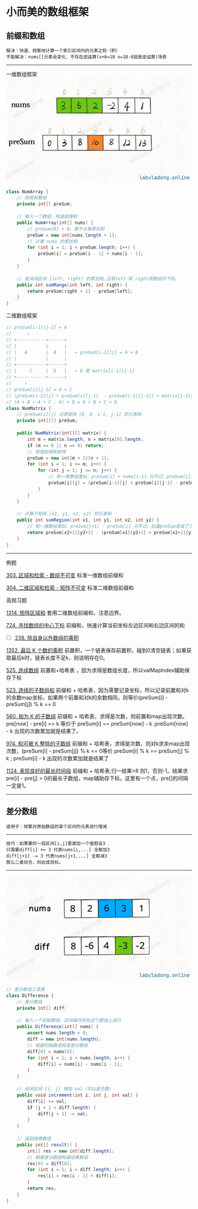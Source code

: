 # 小而美的数组框架
## 前缀和数组
    解决：快速、频繁地计算一个索引区间内的元素之和（积）
    不能解决：nums[]元素会变化、不存在逆运算(x+6=10 x=10-6就是逆运算)场景

---

一维数组框架
![img.png](img.png)
```java
class NumArray {
    // 前缀和数组
    private int[] preSum;

    // 输入一个数组，构造前缀和
    public NumArray(int[] nums) {
        // preSum[0] = 0，便于计算累加和
        preSum = new int[nums.length + 1];
        // 计算 nums 的累加和
        for (int i = 1; i < preSum.length; i++) {
            preSum[i] = preSum[i - 1] + nums[i - 1];
        }
    }

    // 查询闭区间 [left, right] 的累加和,注意left 和 right原数组的下标。
    public int sumRange(int left, int right) {
        return preSum[right + 1] - preSum[left];
    }
}
```
二维数组框架
```java
// preSum[i-1][j-1] = A
//      ↓
// +-----------+------+
// |           |      |
// |   A       |  B   |   ← preSum[i-1][j] = A + B
// |           |      |
// +-----------+------+
// |     C     |  D   |   ← D 是 matrix[i-1][j-1]
// +-----------+------+
//     ↑
// preSum[i][j-1] = A + C
// (preSum[i-1][j] + preSum[i][j-1]  - preSum[i-1][j-1]) + matrix[i-1][j-1]
// (A + B + A + C - A) + D = A + B + C + D
class NumMatrix {
    // preSum[i][j] 记录矩阵 [0, 0, i-1, j-1] 的元素和
    private int[][] preSum;

    public NumMatrix(int[][] matrix) {
        int m = matrix.length, n = matrix[0].length;
        if (m == 0 || n == 0) return;
        // 构造前缀和矩阵
        preSum = new int[m + 1][n + 1];
        for (int i = 1; i <= m; i++) {
            for (int j = 1; j <= n; j++) {
                // 和一维数组类似，preSum[i] + nums[i-1] 只不过，preSum[i]变成了三个矩阵计算得出。
                preSum[i][j] = (preSum[i-1][j] + preSum[i][j-1] - preSum[i-1][j-1]) + matrix[i - 1][j - 1] ;
            }
        }
    }

    // 计算子矩阵 [x1, y1, x2, y2] 的元素和
    public int sumRegion(int x1, int y1, int x2, int y2) {
        // 和一维数组类似，preSum[j+1] - preSum[i] 只不过，后面preSum变成了三个矩阵计算得出。
        return preSum[x2+1][y2+1] - (preSum[x1][y2+1] + preSum[x2+1][y1] - preSum[x1][y1]);
    }
}
```

---
例题

[303. 区域和检索 - 数组不可变](https://leetcode.cn/problems/range-sum-query-immutable/description/) 标准一维数组前缀和

[304. 二维区域和检索 - 矩阵不可变](https://leetcode.cn/problems/range-sum-query-2d-immutable/description/) 标准二维数组前缀和

高频习题

[1314. 矩阵区域和](https://leetcode.cn/problems/matrix-block-sum/description/) 套用二维数组前缀和，注意边界。

[724. 寻找数组的中心下标](https://leetcode.cn/problems/find-pivot-index/description/) 前缀和，快速计算当前坐标左边区间和右边区间的和


- [ ] [238. 除自身以外数组的乘积](https://leetcode.cn/problems/product-of-array-except-self/description/)

[1352. 最后 K 个数的乘积](https://leetcode.cn/problems/product-of-the-last-k-numbers/description/) 前置积，一个链表保存前置积，碰到0清空链表；如果获取最后k时，链表长度不足k，则说明存在0。

[525. 连续数组](https://leetcode.cn/problems/contiguous-array/description/) 前置和+哈希表 ，因为求得是数组长度，所以valMapIndex辅助保存下标

[523. 连续的子数组和](https://leetcode.cn/problems/continuous-subarray-sum/description/) 前缀和 + 哈希表，因为需要记录坐标，所以记录前置和对k的余数map坐标，如果两个前置和对k的余数相同，则等价(preSum[i] - preSum[j]) % k == 0

[560. 和为 K 的子数组](https://leetcode.cn/problems/subarray-sum-equals-k/description/) 前缀和 + 哈希表，求得是次数，则前置和map出现次数。pre[now] - pre[i] == k 等价于 preSum[i] == preSum[now] - k ;preSum[now] - k 出现的次数累加就是结果了。

[974. 和可被 K 整除的子数组](https://leetcode.cn/problems/subarray-sums-divisible-by-k/description/) 前缀和 + 哈希表，求得是次数，则对k求余map出现次数，(preSum[i] - preSum[j]) % k == 0等价 preSum[i] % k == preSum[j] % k ; preSum[i] - k 出现的次数累加就是结果了

[1124. 表现良好的最长时间段](https://leetcode.cn/problems/longest-well-performing-interval/description/) 前缀和 + 哈希表,归一结果>8 则1，否则-1。结果求pre[i] - pre[j] > 0的最长子数组，map辅助存下标。这里有一个点，pre[]的间隔一定是1。

---

## 差分数组
    适用于：频繁对原始数组的某个区间的元素进行增减
---
    技巧：如果要的一段区间[i,j]里面加一个值假设3
    只需要diff[i] += 3 代表nums[i,...] 全都加3
    diff[j+1] -= 3 代表nums[j+1,...] 全都减3
    那么二者综合，则达成目标。

---
![img_1.png](img_1.png)
```java
// 差分数组工具类
class Difference {
    // 差分数组
    private int[] diff;

    // 输入一个初始数组，区间操作将在这个数组上进行
    public Difference(int[] nums) {
        assert nums.length > 0;
        diff = new int[nums.length];
        // 根据初始数组构造差分数组
        diff[0] = nums[0];
        for (int i = 1; i < nums.length; i++) {
            diff[i] = nums[i] - nums[i - 1];
        }
    }

    // 给闭区间 [i, j] 增加 val（可以是负数）
    public void increment(int i, int j, int val) {
        diff[i] += val;
        if (j + 1 < diff.length) {
            diff[j + 1] -= val;
        }
    }

    // 返回结果数组
    public int[] result() {
        int[] res = new int[diff.length];
        // 根据差分数组构造结果数组
        res[0] = diff[0];
        for (int i = 1; i < diff.length; i++) {
            res[i] = res[i - 1] + diff[i];
        }
        return res;
    }
}
```